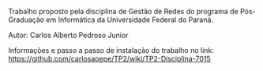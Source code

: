 ﻿Trabalho proposto pela disciplina de Gestão de Redes do programa de Pós-Graduação em Informática da Universidade Federal do Paraná.

Autor: Carlos Alberto Pedroso Junior 

Informações e passo a passo de instalação do trabalho no link: 
https://github.com/carlosapepe/TP2/wiki/TP2-Disciplina-7015